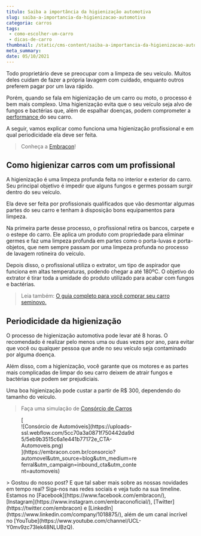 ```yaml
---
titulo: Saiba a importância da higienização automotiva
slug: saiba-a-importancia-da-higienizacao-automotiva
categoria: carros
tags:
 - como-escolher-um-carro
 - dicas-de-carro
thumbnail: /static/cms-content/saiba-a-importancia-da-higienizacao-automotiva.png
meta_summary: 
date: 05/10/2021
---
```

Todo proprietário deve se preocupar com a limpeza de seu veículo. Muitos deles cuidam de fazer a própria lavagem com cuidado, enquanto outros preferem pagar por um lava rápido.

Porém, quando se fala em higienização de um carro ou moto, o processo é bem mais complexo. Uma higienização evita que o seu veículo seja alvo de fungos e bactérias que, além de espalhar doenças, podem comprometer a [performance ](https://www.embracon.com.br/blog/entenda-como-funciona-um-carro-com-motor-turbo)do seu carro.

A seguir, vamos explicar como funciona uma higienização profissional e em qual periodicidade ela deve ser feita.

> Conheça a [Embracon](https://www.embracon.com.br/a-embracon)!

Como higienizar carros com um profissional
------------------------------------------

A higienização é uma limpeza profunda feita no interior e exterior do carro. Seu principal objetivo é impedir que alguns fungos e germes possam surgir dentro do seu veículo.

Ela deve ser feita por profissionais qualificados que vão desmontar algumas partes do seu carro e tenham à disposição bons equipamentos para limpeza.

Na primeira parte desse processo, o profissional retira os bancos, carpete e o estepe do carro. Ele aplica um produto com propriedade para eliminar germes e faz uma limpeza profunda em partes como o porta-luvas e porta-objetos, que nem sempre passam por uma limpeza profunda no processo de lavagem rotineira do veículo.

Depois disso, o profissional utiliza o extrator, um tipo de aspirador que funciona em altas temperaturas, podendo chegar a até 180ºC. O objetivo do extrator é tirar toda a umidade do produto utilizado para acabar com fungos e bactérias.

> Leia também: [O guia completo para você comprar seu carro seminovo.](https://www.embracon.com.br/blog/carro-seminovo-guia-completo-para-comprar)

Periodicidade da higienização
-----------------------------

O processo de higienização automotiva pode levar até 8 horas. O recomendado é realizar pelo menos uma ou duas vezes por ano, para evitar que você ou qualquer pessoa que ande no seu veículo seja contaminado por alguma doença.

Além disso, com a higienização, você garante que os motores e as partes mais complicadas de limpar do seu carro deixem de atrair fungos e bactérias que podem ser prejudiciais.

Uma boa higienização pode custar a partir de R$ 300, dependendo do tamanho do veículo.

> Faça uma simulação de [Consórcio de Carros](https://www.embracon.com.br/consorcio-de-carros)

<figure class="w-richtext-figure-type-image w-richtext-align-center" style="max-width:310px">[<div>![Consórcio de Automóveis](https://uploads-ssl.webflow.com/5cc70a3a0871f750442da9d5/5eb9b3515c6a1e441b77172e_CTA-Automoveis.png)</div>](https://embracon.com.br/consorcio?automovel&utm_source=blog&utm_medium=referral&utm_campaign=inbound_cta&utm_content=automoveis)</figure>> Gostou do nosso post? E que tal saber mais sobre as nossas novidades em tempo real? Siga-nos nas redes sociais e veja tudo na sua timeline. Estamos no [Facebook](https://www.facebook.com/embracon/), [Instagram](https://www.instagram.com/embraconoficial/), [Twitter](https://twitter.com/embracon) e [LinkedIn](https://www.linkedin.com/company/1018875/), além de um canal incrível no [YouTube](https://www.youtube.com/channel/UCL-Y0mv9zc73Iek48NLUBzQ).
